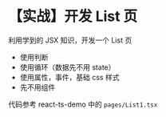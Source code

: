 # 【实战】开发 List 页

利用学到的 JSX 知识，开发一个 List 页

- 使用判断
- 使用循环（数据先不用 state）
- 使用属性，事件，基础 css 样式
- 先不用组件

代码参考 react-ts-demo 中的 `pages/List1.tsx`
